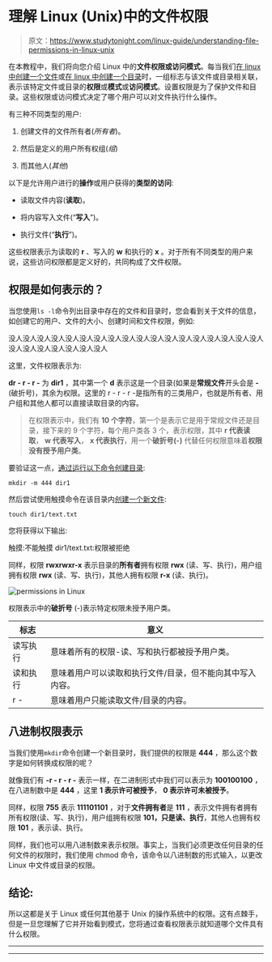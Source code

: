 # 理解 Linux (Unix)中的文件权限

> 原文：<https://www.studytonight.com/linux-guide/understanding-file-permissions-in-linux-unix>

在本教程中，我们将向您介绍 Linux 中的**文件权限或访问模式**。每当我们[在 linux 中创建一个文件](https://www.studytonight.com/linux-guide/how-to-create-a-file-in-linux)或[在 linux 中创建一个目录](https://www.studytonight.com/linux-guide/how-to-create-directory-in-linux-mkdir-command)时，一组标志与该文件或目录相关联，表示该特定文件或目录的**权限**或**模式**或**访问模式**。设置权限是为了保护文件和目录。这些权限或访问模式决定了哪个用户可以对文件执行什么操作。

有三种不同类型的用户:

1.  创建文件的文件所有者(*所有者*)。

2.  然后是定义的用户所有权组(*组*)

3.  而其他人(*其他*)

以下是允许用户进行的**操作**或用户获得的**类型的访问**:

*   读取文件内容(**读取**)。

*   将内容写入文件(“**写入**”)。

*   执行文件(“**执行**”)。

这些权限表示为读取的 **r** 、写入的 **w** 和执行的 **x** 。对于所有不同类型的用户来说，这些访问权限都是定义好的，共同构成了文件权限。

## 权限是如何表示的？

当您使用`ls -l`命令列出目录中存在的文件和目录时，您会看到关于文件的信息，如创建它的用户、文件的大小、创建时间和文件权限，例如:

没人没人没人没人没人没人没人没人没人没人没人没人没人没人没人没人没人没人没人没人没人没人没人没人没人

这里，文件权限表示为:

**dr - r - r -** 为 **dir1** ，其中第一个 **d** 表示这是一个目录(如果是**常规文件**开头会是 **-** (破折号)，其余为权限。这里的 r - r - r -是指所有的三类用户，也就是所有者、用户组和其他人都可以直接读取目录的内容。

> 在权限表示中，我们有 **10 个字符**，第一个是表示它是用于常规文件还是目录，接下来的 9 个字符，每个用户类各 3 个，表示权限，其中 **r 代表读取**， **w 代表写入**， **x 代表执行**，用一个**破折号(-)** 代替任何权限意味着**权限没有授予用户类**。

要验证这一点，[通过运行以下命令创建目录](https://www.studytonight.com/linux-guide/how-to-create-directory-in-linux-mkdir-command):

```
mkdir -m 444 dir1
```

然后尝试使用触摸命令在该目录内[创建一个新文件](https://www.studytonight.com/linux-guide/how-to-create-a-file-in-linux):

```
touch dir1/text.txt
```

您将获得以下输出:

触摸:不能触摸 dir1/text.txt:权限被拒绝

同样，权限 **rwxrwxr-x** 表示目录的**所有者**拥有权限 **rwx** (读、写、执行)，用户组拥有权限 **rwx** (读、写、执行)，其他人拥有权限 **r-x** (读、执行)。

![permissions in Linux](../Images/209aee8ebb4be80f30d4ad0aff819cec.png)

权限表示中的**破折号** (-)表示特定权限未授予用户类。

| 标志 | 意义 |
| --- | --- |
| 读写执行 | 意味着所有的权限-读、写和执行都被授予用户类。 |
| 读和执行 | 意味着用户可以读取和执行文件/目录，但不能向其中写入内容。 |
| r - | 意味着用户只能读取文件/目录的内容。 |

## 八进制权限表示

当我们使用`mkdir`命令创建一个新目录时，我们提供的权限是 **444** ，那么这个数字是如何转换成权限的呢？

就像我们有 **-r - r - r -** 表示一样，在二进制形式中我们可以表示为 **100100100** ，在八进制数中是 **444** ，这里 **1 表示许可被授予**， **0 表示许可未被授予**。

同样，权限 **755** 表示 **111101101** ，对于**文件拥有者**是 **111** ，表示文件拥有者拥有所有权限(读、写、执行)，用户组拥有权限 **101，只是读、执行**，其他人也拥有权限 **101** ，表示读、执行。

同样，我们也可以用八进制数来表示权限。事实上，当我们必须更改任何目录的任何文件的权限时，我们使用 chmod 命令，该命令以八进制数的形式输入，以更改 Linux 中文件或目录的权限。

## 结论:

所以这都是关于 Linux 或任何其他基于 Unix 的操作系统中的权限。这有点棘手，但是一旦您理解了它并开始看到模式，您将通过查看权限表示就知道哪个文件具有什么权限。

* * *

* * *